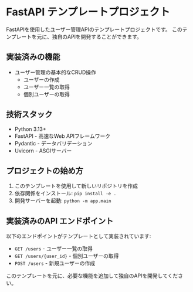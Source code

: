 # FastAPI テンプレートプロジェクト

FastAPIを使用したユーザー管理APIのテンプレートプロジェクトです。
このテンプレートを元に、独自のAPIを開発することができます。

## 実装済みの機能

- ユーザー管理の基本的なCRUD操作
  - ユーザーの作成
  - ユーザー一覧の取得 
  - 個別ユーザーの取得

## 技術スタック

- Python 3.13+
- FastAPI - 高速なWeb APIフレームワーク
- Pydantic - データバリデーション
- Uvicorn - ASGIサーバー

## プロジェクトの始め方

1. このテンプレートを使用して新しいリポジトリを作成
2. 依存関係をインストール: `pip install -e .`
3. 開発サーバーを起動: `python -m app.main`

## 実装済みのAPI エンドポイント

以下のエンドポイントがテンプレートとして実装されています:

- `GET /users` - ユーザー一覧の取得
- `GET /users/{user_id}` - 個別ユーザーの取得
- `POST /users` - 新規ユーザーの作成

このテンプレートを元に、必要な機能を追加して独自のAPIを開発してください。